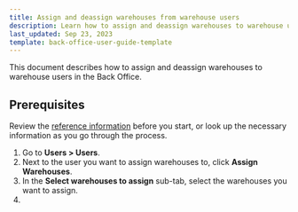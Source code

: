 ```yaml
---
title: Assign and deassign warehouses from warehouse users
description: Learn how to assign and deassign warehouses to warehouse users in the Back Office
last_updated: Sep 23, 2023
template: back-office-user-guide-template
---
```


This document describes how to assign and deassign warehouses to warehouse users in the Back Office.

## Prerequisites




Review the [reference information](#reference-information-editing-users) before you start, or look up the necessary information as you go through the process.


1. Go to **Users&nbsp;<span aria-label="and then">></span> Users**.
2. Next to the user you want to assign warehouses to, click **Assign Warehouses**.
3. In the **Select warehouses to assign** sub-tab, select the warehouses you want to assign.
4.
